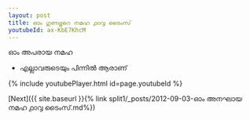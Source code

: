 ```yaml
---
layout: post
title: ഓം ഗുണഭൃറെ നമഹ ൧൦൮ ടൈംസ്
youtubeId: ax-KbE7KhcM
---
```

 
 
 ഓം അപരായ നമഹ 
 
 -  എല്ലാവരുടെയും പിന്നിൽ ആരാണ് 
 
  
 
  
 
 
 
 
 
 


{% include youtubePlayer.html id=page.youtubeId %}
 
[Next]({{ site.baseurl }}{% link  split1/_posts/2012-09-03-ഓം അനഘായ നമഹ ൧൦൮ ടൈംസ്.md%})
 
